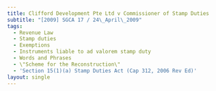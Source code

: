 ```yaml
---
title: Clifford Development Pte Ltd v Commissioner of Stamp Duties
subtitle: "[2009] SGCA 17 / 24\_April\_2009"
tags:
  - Revenue Law
  - Stamp duties
  - Exemptions
  - Instruments liable to ad valorem stamp duty
  - Words and Phrases
  - \"Scheme for the Reconstruction\"
  - 'Section 15(1)(a) Stamp Duties Act (Cap 312, 2006 Rev Ed)'
layout: single
---
```


